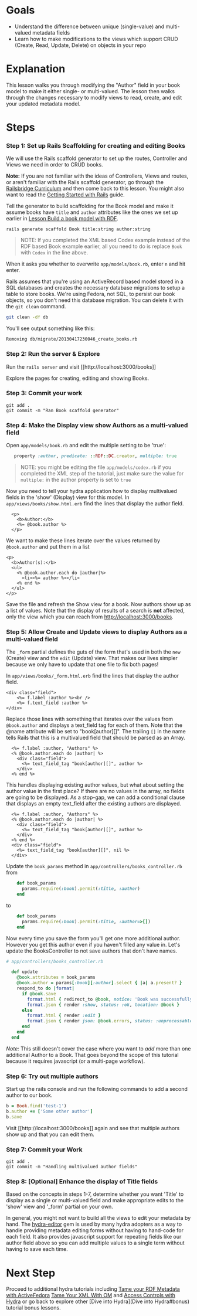 # Goals

- Understand the difference between unique (single-value) and multi-valued metadata fields
- Learn how to make modifications to the views which support CRUD (Create, Read, Update, Delete) on objects in your repo

# Explanation

This lesson walks you through modifying the "Author" field in your book model to make it either single- or multi-valued.  The lesson then walks through the changes necessary to modify views to read, create, and edit your updated metadata model.

# Steps


### Step 1: Set up Rails Scaffolding for creating and editing Books

We will use the Rails scaffold generator to set up the routes, Controller and Views we need in order to CRUD books.  

**Note:** If you are not familiar with the ideas of Controllers, Views and routes, or aren't familiar with the Rails scaffold generator, go through the [Railsbridge Curriculum](http://curriculum.railsbridge.org/curriculum/curriculum) and then come back to this lesson.  You might also want to read the [Getting Started with Rails](http://guides.rubyonrails.org/getting_started.html) guide.

Tell the generator to build scaffolding for the Book model and make it assume books have `title` and `author` attributes like the ones we set up earlier in [Lesson Build a book model with RDF](https://github.com/projecthydra/hydra/wiki/Lesson---Build-a-book-model-with-RDF).
```text
rails generate scaffold Book title:string author:string
```

>NOTE: If you completed the XML based Codex example instead of the RDF based Book example earlier, all you need to do is replace `Book` with `Codex` in the line above.

When it asks you whether to overwrite `app/models/book.rb`, enter `n` and hit enter. 

Rails assumes that you're using an ActiveRecord based model stored in a SQL databases and creates the necessary database migrations to setup a table to store books.  We're using Fedora, not SQL, to persist our book objects, so you don't need this database migration.  You can delete it with the `git clean` command.

```bash
git clean -df db
```
You'll see output something like this:
```text
Removing db/migrate/20130417230046_create_books.rb
```

### Step 2: Run the server & Explore

Run the `rails server` and visit [[http://localhost:3000/books]]

Explore the pages for creating, editing and showing Books.

### Step 3: Commit your work

```text
git add .
git commit -m "Ran Book scaffold generator"
```

### Step 4: Make the Display view show Authors as a multi-valued field

Open `app/models/book.rb` and edit the multiple setting to be 'true':

```ruby
   property :author, predicate: ::RDF::DC.creator, multiple: true
```

>NOTE: you might be editing the file `app/models/codex.rb` if you completed the XML step of the tutorial, just make sure the value for `multiple:` in the author property is set to `true`

Now you need to tell your hydra application how to display multivalued fields in the 'show' (Display) view for this model. 
In `app/views/books/show.html.erb` find the lines that display the author field.
```erb
  <p>
    <b>Author:</b>
    <%= @book.author %>
  </p>
```

We want to make these lines iterate over the values returned by `@book.author` and put them in a list
```erb
<p>
  <b>Author(s):</b>
  <ul>
    <% @book.author.each do |author|%>
      <li><%= author %></li>
    <% end %>
  </ul>
</p>
```

Save the file and refresh the Show view for a book.  Now authors show up as a list of values.  Note that the display of results of a search is **not** affected, only the view which you can reach from [http://localhost:3000/books](http://localhost:3000/books).

### Step 5: Allow Create and Update views to display Authors as a multi-valued field

The `_form` partial defines the guts of the form that's used in both the `new` (Create) view and the `edit` (Update) view.  That makes our lives simpler because we only have to update that one file to fix both pages!

In `app/views/books/_form.html.erb` find the lines that display the author field.

```erb
<div class="field">
    <%= f.label :author %><br />
    <%= f.text_field :author %>
</div>
```

Replace those lines with something that iterates over the values from `@book.author` and displays a text_field tag for each of them.  Note that the @name attribute will be set to "book[author][]".  The trailing `[]` in the name tells Rails that this is a multivalued field that should be parsed as an Array.
```erb
  <%= f.label :author, "Authors" %>
  <% @book.author.each do |author| %>
    <div class="field">
      <%= text_field_tag "book[author][]", author %>
    </div>
  <% end %> 
```

This handles displaying existing author values, but what about setting the author value in the first place?  If there are no values in the array, no fields are going to be displayed.  As a stop-gap, we can add a conditional clause that displays an empty text_field after the existing authors are displayed.

```erb
  <%= f.label :author, "Authors" %>
  <% @book.author.each do |author| %>
    <div class="field">
      <%= text_field_tag "book[author][]", author %>
    </div>
  <% end %> 
  <div class="field">
    <%= text_field_tag "book[author][]", nil %>
  </div>
```

Update the `book_params` method in `app/controllers/books_controller.rb` from
```ruby
    def book_params
      params.require(:book).permit(:title, :author)
    end
```
to
```ruby
    def book_params
      params.require(:book).permit(:title, :author=>[])
    end
```

Now every time you save the form you'll get one more additional author. However you get this author even if you haven't filled any value in. Let's update the BooksController to not save authors that don't have names.


```ruby
# app/controllers/books_controller.rb

  def update
    @book.attributes = book_params
    @book.author = params[:book][:author].select { |a| a.present? }
    respond_to do |format|
      if @book.save
        format.html { redirect_to @book, notice: 'Book was successfully updated.' }
        format.json { render :show, status: :ok, location: @book }
      else
        format.html { render :edit }
        format.json { render json: @book.errors, status: :unprocessable_entity }
      end
    end
  end

```

*Note:* This still doesn't cover the case where you want to _add_ more than one additional Author to a Book.  That goes beyond the scope of this tutorial because it requires javascript (or a multi-page workflow).


### Step 6: Try out multiple authors

Start up the rails console and run the following commands to add a second author to our book.

```ruby
b = Book.find('test-1')
b.author += ['Some other author']
b.save
```

Visit [[http://localhost:3000/books]] again and see that multiple authors show up and that you can edit them.

### Step 7: Commit your Work

```text
git add .
git commit -m "Handling multivalued author fields"
```

### Step 8: [Optional] Enhance the display of Title fields

Based on the concepts in steps 1-7, determine whether you want 'Title' to display as a single or multi-valued field and make appropriate edits to the 'show' view and '_form' partial on your own.

In general, you might not want to build all the views to edit your metadata by hand.  The [hydra-editor](https://github.com/projecthydra/hydra-editor) gem is used by many hydra adopters as a way to handle providing metadata editing forms without having to hand-code for each field.  It also provides javascript support for repeating fields like our author field above so you can add multiple values to a single term without having to save each time.

# Next Step
Proceed to additional hydra tutorials including [Tame your RDF Metadata with ActiveFedora](https://github.com/projecthydra/active_fedora/wiki/Tame-your-RDF-Metadata-with-ActiveFedora) [Tame Your XML With OM](https://github.com/projecthydra/om/wiki/Tame-your-XML-with-OM) and [Access Controls with Hydra](https://github.com/projecthydra/hydra-head/wiki/Access-Controls-with-Hydra) or go back to explore other [Dive into Hydra](Dive into Hydra#bonus) tutorial bonus lessons.